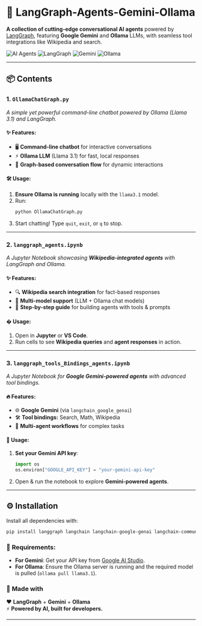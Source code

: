 

# 🚀 LangGraph-Agents-Gemini-Ollama  
**A collection of cutting-edge conversational AI agents** powered by [LangGraph](https://github.com/langchain-ai/langgraph), featuring **Google Gemini** and **Ollama** LLMs, with seamless tool integrations like Wikipedia and search.  

![AI Agents](https://img.shields.io/badge/AI-Agents-blueviolet) 
![LangGraph](https://img.shields.io/badge/Built%20with-LangGraph-ff69b4) 
![Gemini](https://img.shields.io/badge/Google-Gemini-yellow) 
![Ollama](https://img.shields.io/badge/Ollama-Llama%203.1-orange)  

---

## 📦 Contents  

### 1. **`OllamaChatGraph.py`**  
*A simple yet powerful command-line chatbot powered by Ollama (Llama 3.1) and LangGraph.*  

#### ✨ **Features:**  
- 🖥️ **Command-line chatbot** for interactive conversations  
- ⚡ **Ollama LLM** (Llama 3.1) for fast, local responses  
- 🔄 **Graph-based conversation flow** for dynamic interactions  

#### 🛠️ **Usage:**  
1. **Ensure Ollama is running** locally with the `llama3.1` model.  
2. Run:  
   ```sh
   python OllamaChatGraph.py
   ```  
3. Start chatting! Type `quit`, `exit`, or `q` to stop.  

---

### 2. **`langgraph_agents.ipynb`**  
*A Jupyter Notebook showcasing **Wikipedia-integrated agents** with LangGraph and Ollama.*  

#### ✨ **Features:**  
- 🔍 **Wikipedia search integration** for fact-based responses  
- 🤖 **Multi-model support** (LLM + Ollama chat models)  
- 📝 **Step-by-step guide** for building agents with tools & prompts  

#### � **Usage:**  
1. Open in **Jupyter** or **VS Code**.  
2. Run cells to see **Wikipedia queries** and **agent responses** in action.  

---

### 3. **`langgraph_tools_Bindings_agents.ipynb`**  
*A Jupyter Notebook for **Google Gemini-powered agents** with advanced tool bindings.*  

#### 🔥 **Features:**  
- 🌐 **Google Gemini** (via `langchain_google_genai`)  
- 🛠️ **Tool bindings:** Search, Math, Wikipedia  
- 🤯 **Multi-agent workflows** for complex tasks  

#### 🚦 **Usage:**  
1. **Set your Gemini API key**:  
   ```python
   import os
   os.environ["GOOGLE_API_KEY"] = "your-gemini-api-key"
   ```  
2. Open & run the notebook to explore **Gemini-powered agents**.  

---

## ⚙️ **Installation**  

Install all dependencies with:  

```sh
pip install langgraph langchain langchain-google-genai langchain-community langchain-ollama wikipedia
```  

### 🔑 **Requirements:**  
- **For Gemini**: Get your API key from [Google AI Studio](https://aistudio.google.com/app/apikey).  
- **For Ollama**: Ensure the Ollama server is running and the required model is pulled (`ollama pull llama3.1`).  



### 🎨 **Made with**  
❤️ **LangGraph** + **Gemini** + **Ollama**  
⚡ **Powered by AI, built for developers.**  

---


